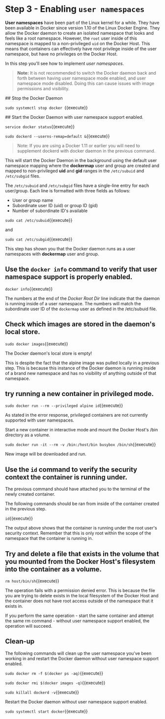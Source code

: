 # Step 3 - Enabling `user namespaces`

**User namespaces** have been part of the Linux kernel for a while. They have been available in Docker since version 1.10 of the Linux Docker Engine. They allow the Docker daemon to create an isolated namespace that looks and feels like a root namespace. However, the `root` user inside of this namespace is mapped to a non-privileged `uid` on the Docker Host. This means that containers can effectively have root privilege inside of the user namespace, but have no privileges on the Docker Host.

In this step you'll see how to implement *user namespaces*.

> **Note:** It is not recommended to switch the Docker daemon back and forth between having user namespace mode enabled, and user namespace mode disabled. Doing this can cause issues with image permissions and visibility.

## Stop the Docker Daemon


`sudo systemctl stop docker `{{execute}}



## Start the Docker Daemon with user namespace support enabled.

`service docker status`{{execute}}

`sudo dockerd --userns-remap=default &`{{execute}}

> Note: If you are using a Docker 1.11 or earlier you will need to supplement dockerd with docker daemon in the previous command.


  This will start the Docker Daemon in the background using the default user namespace mapping where the **dockermap** user and group are created and mapped to non-privileged **uid** and **gid** ranges in the `/etc/subuid` and `/etc/subgid` files.

  The `/etc/subuid` and `/etc/subgid` files have a single-line entry for each user/group. Each line is formatted with three fields as follows:

  - User or group name
  - Subordinate user ID (uid) or group ID (gid)
  - Number of subordinate ID's available

  `sudo cat /etc/subuid`{{execute}}

  and

  `sudo cat /etc/subgid`{{execute}}

  This step has shown you that the Docker daemon runs as a user namespaces with **dockermap** user and group.


## Use the `docker info` command to verify that user namespace support is properly enabled.

  `docker info`{{execute}}

  The numbers at the end of the *Docker Root Dir* line indicate that the daemon is running inside of a user namespace. The numbers will match the subordinate user ID of the `dockermap` user as defined in the /etc/subuid file.


## Check which images are stored in the daemon's local store.

`sudo docker images`{{execute}}

The Docker daemon's local store is empty!

This is despite the fact that the alpine image was pulled locally in a previous step. This is because this instance of the Docker daemon is running inside of a brand new namespace and has no visibility of anything outside of that namespace.


## try running a new container in privileged mode.

`sudo docker run --rm --privileged alpine id`{{execute}}

As stated in the error response, privileged containers are not currently supported with user namespaces.

Start a new container in interactive mode and mount the Docker Host's /bin directory as a volume.

`sudo docker run -it --rm -v /bin:/host/bin busybox /bin/sh`{{execute}}

New image will be downloaded and run.

## Use the `id` command to verify the security context the container is running under.

The previous command should have attached you to the terminal of the newly created container.

The following commands should be ran from inside of the container created in the previous step.

`id`{{execute}}

The output above shows that the container is running under the root user's security context. Remember that this is only root within the scope of the namespace that the container is running in.

## Try and delete a file that exists in the volume that you mounted from the Docker Host's filesystem into the container as a volume.

`rm host/bin/sh`{{execute}}

The operation fails with a permission denied error. This is because the file you are trying to delete exists in the local filesystem of the Docker Host and the container does not have root access outside of the namespace that it exists in.

If you perform the same operation - start the same container and attempt the same rm command - without user namespace support enabled, the operation will succeed.

## Clean-up

The following commands will clean up the user namespace you've been working in and restart the Docker daemon without user namespace support enabled.

`sudo docker rm -f $(docker ps -aq)`{{execute}}

`sudo docker rmi $(docker images -q)`{{execute}}

`sudo killall dockerd -v`{{execute}}


Restart the Docker daemon without user namespace support enabled.

`sudo systemctl start docker`{{execute}}
